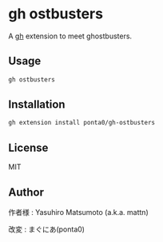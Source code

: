 # gh ostbusters

A [gh](https://github.com/cli/cli) extension to meet ghostbusters.

## Usage

```sh
gh ostbusters
```

## Installation

```sh
gh extension install ponta0/gh-ostbusters
```

## License

MIT

## Author

作者様 : Yasuhiro Matsumoto (a.k.a. mattn)

改変 : まぐにあ(ponta0)
